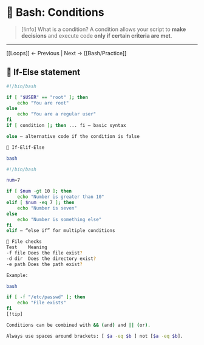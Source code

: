 # 📝 Bash: Conditions

> [!info] What is a condition?
A condition allows your script to **make decisions** and execute code **only if certain criteria are met**.

---
[[Loops]] ← Previous | Next → [[Bash/Practice]]
## 🔹 If-Else statement
```bash
#!/bin/bash

if [ "$USER" == "root" ]; then
    echo "You are root"
else
    echo "You are a regular user"
fi
if [ condition ]; then ... fi — basic syntax

else — alternative code if the condition is false

🔹 If-Elif-Else

bash

#!/bin/bash

num=7

if [ $num -gt 10 ]; then
    echo "Number is greater than 10"
elif [ $num -eq 7 ]; then
    echo "Number is seven"
else
    echo "Number is something else"
fi
elif — “else if” for multiple conditions

🔹 File checks
Test	Meaning
-f file	Does the file exist?
-d dir	Does the directory exist?
-e path	Does the path exist?

Example:

bash

if [ -f "/etc/passwd" ]; then
    echo "File exists"
fi
[!tip]

Conditions can be combined with && (and) and || (or).

Always use spaces around brackets: [ $a -eq $b ] not [$a -eq $b].